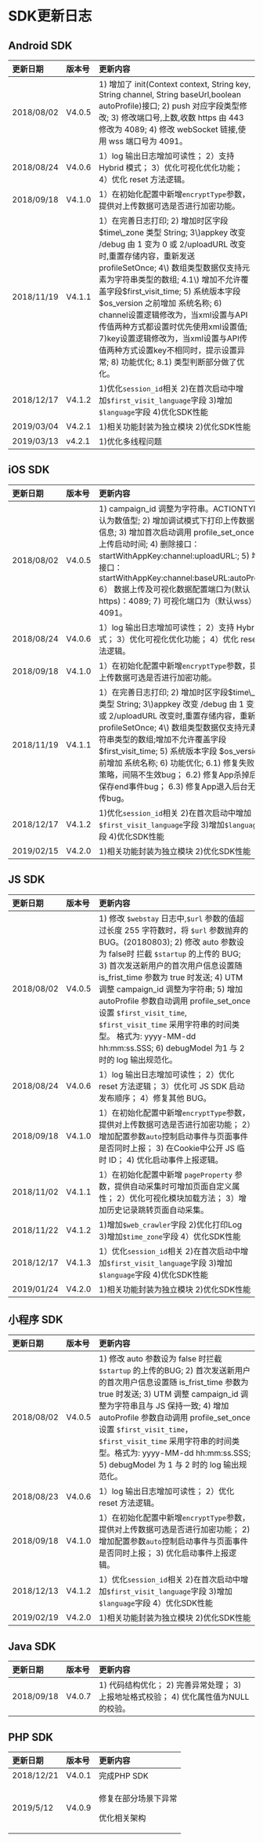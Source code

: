 # SDK更新日志

## Android SDK

| 更新日期 | 版本号 | 更新内容 |
| :--- | :--- | :--- |
| 2018/08/02 | V4.0.5 | 1\) 增加了 init\(Context context, String key, String channel, String baseUrl,boolean autoProfile\)接口; 2\) push 对应字段类型修改;  3\) 修改端口号,上数,收数 https 由 443 修改为 4089; 4\) 修改 webSocket 链接,使用 wss 端口号为 4091。 |
| 2018/08/24 | V4.0.6 | 1）log 输出日志增加可读性； 2）支持 Hybrid 模式； 3）优化可视化优化功能； 4）优化 reset 方法逻辑。 |
| 2018/09/18 | V4.1.0 | 1）在初始化配置中新增`encryptType`参数，提供对上传数据可选是否进行加密功能。 |
| 2018/11/19 | V4.1.1 | 1）在完善日志打印;  2\) 增加时区字段$time\_zone 类型 String;  3\)appkey 改变 /debug 由 1 变为 0 或 2/uploadURL 改变时,重置存储内容，重新发送 profileSetOnce;  4\) 数组类型数据仅支持元素为字符串类型的数组; 4.1\) 增加不允许覆盖字段$first\_visit\_time;  5\) 系统版本字段 $os\_version 之前增加 系统名称; 6\) channel设置逻辑修改为，当xml设置与API传值两种方式都设置时优先使用xml设置值; 7\)key设置逻辑修改为，当xml设置与API传值两种方式设置key不相同时，提示设置异常;  8\) 功能优化; 8.1\) 类型判断部分做了优化。 |
| 2018/12/17 | V4.1.2 | 1\)优化`session_id`相关 2\)在首次启动中增加`$first_visit_language`字段 3\)增加`$language`字段 4\)优化SDK性能 |
| 2019/03/04 | V4.2.1 | 1\)相关功能封装为独立模块 2\)优化SDK性能 |
| 2019/03/13 | v4.2.1 | 1\)优化多线程问题 |

## iOS SDK

| 更新日期 | 版本号 | 更新内容 |
| :--- | :--- | :--- |
| 2018/08/02 | V4.0.5 | 1\) campaign\_id 调整为字符串。ACTIONTYPE 默认为数值型; 2\) 增加调试模式下打印上传数据详情信息; 3\) 增加首次启动调用 profile\_set\_once 接口上传启动时间; 4\) 删除接口：startWithAppKey:channel:uploadURL:; 5\) 增加接口：startWithAppKey:channel:baseURL:autoProfile:; 6） 数据上传及可视化数据配置端口为\(默认https\)：4089; 7\) 可视化端口为（默认wss）：4091。 |
| 2018/08/24 | V4.0.6 | 1）log 输出日志增加可读性； 2）支持 Hybrid 模式； 3）优化可视化优化功能； 4）优化 reset 方法逻辑。 |
| 2018/09/18 | V4.1.0 | 1）在初始化配置中新增`encryptType`参数，提供对上传数据可选是否进行加密功能。 |
| 2018/11/19 | V4.1.1 | 1）在完善日志打印;  2\) 增加时区字段$time\_zone 类型 String;  3\)appkey 改变 /debug 由 1 变为 0 或 2/uploadURL 改变时,重置存储内容，重新发送 profileSetOnce;  4\) 数组类型数据仅支持元素为字符串类型的数组;增加不允许覆盖字段$first\_visit\_time;  5\) 系统版本字段 $os\_version 之前增加 系统名称; 6\) 功能优化; 6.1\) 修复失败重传策略，间隔不生效bug； 6.2\) 修复App杀掉后无法保存end事件bug； 6.3\) 修复App退入后台无法上传bug。 |
| 2018/12/17 | V4.1.2 | 1\)优化`session_id`相关 2\)在首次启动中增加`$first_visit_language`字段 3\)增加`$language`字段 4\)优化SDK性能 |
| 2019/02/15 | V4.2.0 | 1\)相关功能封装为独立模块 2\)优化SDK性能 |

## JS SDK

| 更新日期 | 版本号 | 更新内容 |
| :--- | :--- | :--- |
| 2018/08/02 | V4.0.5 | 1\) 修改 `$webstay` 日志中,`$url` 参数的值超过长度 255 字符数时，将 `$url` 参数抛弃的 BUG。\(20180803\); 2\) 修改 auto 参数设为 false时 拦截 `$startup` 的上传的 BUG; 3\) 首次发送新用户的首次用户信息设置随 is\_frist\_time 参数为 true 时发送; 4\) UTM 调整 campaign\_id 调整为字符串; 5\) 增加 autoProfile 参数自动调用 profile\_set\_once 设置 `$first_visit_time`, `$first_visit_time` 采用字符串的时间类型。 格式为:  yyyy-MM-dd hh:mm:ss.SSS; 6\) debugModel 为1 与 2时的 log 输出规范化。 |
| 2018/08/24 | V4.0.6 | 1）log 输出日志增加可读性； 2）优化 reset 方法逻辑； 3）优化可 JS SDK 启动发布顺序； 4）修复其他 BUG。 |
| 2018/09/18 | V4.1.0 | 1）在初始化配置中新增`encryptType`参数，提供对上传数据可选是否进行加密功能； 2）增加配置参数`auto`控制启动事件与页面事件是否同时上报； 3\) 在Cookie中公开 JS 临时 ID； 4\) 优化启动事件上报逻辑。 |
| 2018/11/02 | V4.1.1 | 1）在初始化配置中新增 `pageProperty` 参数，提供自动采集时可增加页面自定义属性； 2）优化可视化模块加载方法； 3）增加历史记录跳转页面自动采集。 |
| 2018/11/22 | V4.1.2 | 1\)增加`$web_crawler`字段 2\)优化打印Log 3\)增加`$time_zone`字段 4）优化SDK性能 |
| 2018/12/17 | V4.1.3 | 1）优化`session_id`相关 2\)在首次启动中增加`$first_visit_language`字段 3\)增加`$language`字段 4\)优化SDK性能 |
| 2019/01/24 | V4.2.0 | 1\)相关功能封装为独立模块 2\)优化SDK性能 |

## 小程序 SDK

| 更新日期 | 版本号 | 更新内容 |
| :--- | :--- | :--- |
| 2018/08/02 | V4.0.5 | 1\) 修改 auto 参数设为 false 时拦截 `$startup` 的上传的BUG; 2\) 首次发送新用户的首次用户信息设置随 is\_frist\_time 参数为 true 时发送; 3\) UTM 调整 campaign\_id 调整为字符串且与 JS 保持一致; 4\) 增加 autoProfile 参数自动调用 profile\_set\_once 设置 `$first_visit_time`，`$first_visit_time` 采用字符串的时间类型。格式为:  yyyy-MM-dd hh:mm:ss.SSS; 5\) debugModel 为 1 与 2 时的 log 输出规范化。 |
| 2018/08/23 | V4.0.6 | 1）log 输出日志增加可读性； 2）优化 reset 方法逻辑。 |
| 2018/09/18 | V4.1.0 | 1）在初始化配置中新增`encryptType`参数，提供对上传数据可选是否进行加密功能； 2\) 增加配置参数`auto`控制启动事件与页面事件是否同时上报； 3\) 优化启动事件上报逻辑。 |
| 2018/12/13 | V4.1.2 | 1）优化`session_id`相关 2\)在首次启动中增加`$first_visit_language`字段 3\)增加`$language`字段 4）优化SDK性能 |
| 2019/02/19 | V4.2.0 | 1\)相关功能封装为独立模块 2\)优化SDK性能 |

## Java SDK

| 更新日期 | 版本号 | 更新内容 |
| :--- | :--- | :--- |
| 2018/09/18 | V4.0.7 | 1\) 代码结构优化； 2\) 完善异常处理； 3\) 上报地址格式校验； 4\) 优化属性值为NULL的校验。 |

## PHP SDK

<table>
  <thead>
    <tr>
      <th style="text-align:left">&#x66F4;&#x65B0;&#x65E5;&#x671F;</th>
      <th style="text-align:left">&#x7248;&#x672C;&#x53F7;</th>
      <th style="text-align:left">&#x66F4;&#x65B0;&#x5185;&#x5BB9;</th>
    </tr>
  </thead>
  <tbody>
    <tr>
      <td style="text-align:left">2018/12/21</td>
      <td style="text-align:left">V4.0.1</td>
      <td style="text-align:left">&#x5B8C;&#x6210;PHP SDK</td>
    </tr>
    <tr>
      <td style="text-align:left">2019/5/12</td>
      <td style="text-align:left">V4.0.9</td>
      <td style="text-align:left">
        <p>&#x4FEE;&#x590D;&#x5728;&#x90E8;&#x5206;&#x573A;&#x666F;&#x4E0B;&#x5F02;&#x5E38;</p>
        <p>&#x4F18;&#x5316;&#x76F8;&#x5173;&#x67B6;&#x6784;</p>
      </td>
    </tr>
  </tbody>
</table>

